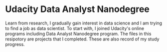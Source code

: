 # Udacity Data Analyst Nanodegree
Learn from research, I gradually gain interest in data science and I am trying to find a job as data scientist. To start with, I joined Udacity's online programs including Data Analyst Nanodegree program. The files in this resipotory are projects that I completed. These are also record of my study progress.
